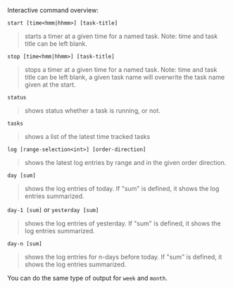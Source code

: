 Interactive command overview:

`start [time<hmm|hhmm>] [task-title]` 
> starts a timer at a given time for a named task. Note: time and task title can be left blank.
                
`stop [time<hmm|hhmm>] [task-title]`
> stops a timer at a given time for a named task. Note: time and task title can be left blank, a given task name will overwrite the task name given at the start.
  
`status` 
> shows status whether a task is running, or not.

`tasks`
> shows a list of the latest time tracked tasks

`log [range-selection<int>] [order-direction]`
> shows the latest log entries by range and in the given order direction. 

`day [sum]`
> shows the log entries of today. If "sum" is defined, it shows the log entries summarized. 

`day-1 [sum]` or `yesterday [sum]`
> shows the log entries of yesterday. If "sum" is defined, it shows the log entries summarized.

`day-n [sum]`
> shows the log entries for n-days before today. If "sum" is defined, it shows the log entries summarized.

You can do the same type of output for `week` and `month`.
